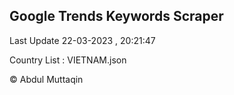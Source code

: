 

## Google Trends Keywords Scraper 
 
Last Update 22-03-2023 , 20:21:47

Country List :
VIETNAM.json



© Abdul Muttaqin 
